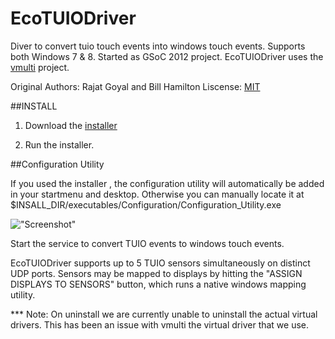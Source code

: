 EcoTUIODriver
=============

Diver to convert tuio touch events into windows touch events. Supports both Windows 7 & 8. Started as GSoC 2012 project.
EcoTUIODriver uses the [vmulti](http://code.google.com/p/vmulti/) project.

Original Authors: Rajat Goyal and Bill Hamilton
Liscense: [MIT](https://github.com/ecologylab/EcoTUIODriver/blob/master/LISCENSE.txt)

##INSTALL 
1. Download the [installer](https://github.com/downloads/ecologylab/EcoTUIODriver/EcoTuioDriver.exe)

2. Run the installer.

##Configuration Utility 

If you used the installer , the configuration utility will automatically be added in your startmenu and desktop. Otherwise you can manually locate it at $INSALL_DIR/executables/Configuration/Configuration_Utility.exe

![ "Screenshot" ](http://imageshack.us/a/img827/8/ecotuioconf.png)
				
Start the service to convert TUIO events to windows touch events. 

EcoTUIODriver supports up to 5 TUIO sensors simultaneously on distinct UDP ports.
Sensors may be mapped to displays by hitting the "ASSIGN DISPLAYS TO SENSORS" button, which runs a native windows mapping utility.


*** Note: On uninstall we are currently unable to uninstall the actual virtual drivers. This has been an issue with vmulti the virtual driver that we use.